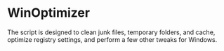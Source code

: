 # WinOptimizer
The script is designed to clean junk files, temporary folders, and cache, optimize registry settings, and perform a few other tweaks for Windows.
